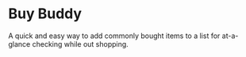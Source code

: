 # Buy Buddy

A quick and easy way to add commonly bought items to a list for at-a-glance checking while out shopping.


